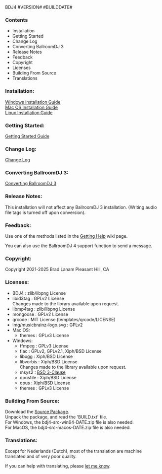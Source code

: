 BDJ4 #VERSION# #BUILDDATE#

### Contents

-  Installation
-  Getting Started
-  Change Log
-  Converting BallroomDJ 3
-  Release Notes
-  Feedback
-  Copyright
-  Licenses
-  Building From Source
-  Translations

### Installation:

[Windows Installation Guide](https://sourceforge.net/p/ballroomdj4/wiki/en-Install-Windows/)
<br/>
[Mac OS Installation Guide](https://sourceforge.net/p/ballroomdj4/wiki/en-Install-MacOS/)
<br/>
[Linux Installation Guide](https://sourceforge.net/p/ballroomdj4/wiki/en-Install-Linux/)

### Getting Started:

[Getting Started Guide](https://sourceforge.net/p/ballroomdj4/wiki/en-Install-Getting%20Started/)

### Change Log:

[Change Log](https://sourceforge.net/p/ballroomdj4/wiki/en-Change%20Log/)

### Converting BallroomDJ 3:

[Converting BallroomDJ 3](https://sourceforge.net/p/ballroomdj4/wiki/en-Install-Converting%20BDJ3)

### Release Notes:

This installation will not affect any BallroomDJ 3 installation.
(Writing audio file tags is turned off upon conversion).

### Feedback:

Use one of the methods listed in the
[Getting&nbsp;Help](https://sourceforge.net/p/ballroomdj4/wiki/en-Getting%20Help)
wiki page.

You can also use the BallroomDJ 4 support function to send a message.

### Copyright:

Copyright 2021-2025 Brad Lanam Pleasant Hill, CA

### Licenses:

- BDJ4        : zlib/libpng License
- libid3tag   : GPLv2 License
<br/>Changes made to the library available upon request.
- libmp4tag   : zlib/libpng License
- mongoose    : GPLv2 License
- qrcode      : MIT License (templates/qrcode/LICENSE)
- img/musicbrainz-logo.svg : GPLv2
- Mac OS:
    - themes    : GPLv3 License
- Windows:
    - ffmpeg    : GPLv3 License
    - flac      : GPLv2, GPLv2.1, Xiph/BSD License
    - libogg    : Xiph/BSD License
    - libvorbis : Xiph/BSD License
      <br/>Changes made to the library available upon request.
    - msys2     : [BSD 3-Clause](https://github.com/msys2/MSYS2-packages/blob/master/LICENSE)
    - opusfile  : Xiph/BSD License
    - opus      : Xiph/BSD License
    - themes    : GPLv3 License

### Building From Source:

Download the [Source Package](https://sourceforge.net/projects/ballroomdj4/files/source/).
<br/>
Unpack the package, and read the 'BUILD.txt' file.
<br/>
For Windows, the bdj4-src-win64-DATE.zip file is also needed.
<br/>
For MacOS, the bdj4-src-macos-DATE.zip file is also needed.

### Translations:

Except for Nederlands (Dutch), most of the translation are machine
translated and of very poor quality.

If you can help with translating, please
[let&nbsp;me&nbsp;know](https://sourceforge.net/p/ballroomdj4/wiki/en-Getting%20Help).
